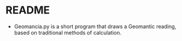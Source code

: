 README
======
* Geomancia.py is a short program that draws a Geomantic reading, based on traditional methods of calculation.
